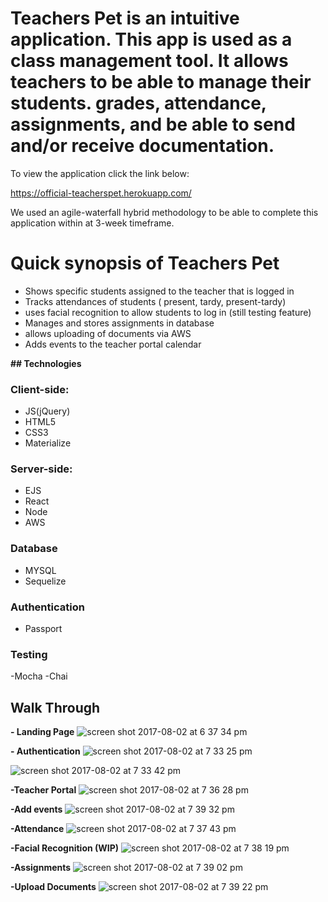 #  **Teachers Pet is an intuitive application. This app is used as a class management tool. It allows teachers to be able to manage their students. grades, attendance, assignments, and be able to send and/or receive documentation.**

To view the application click the link below:

https://official-teacherspet.herokuapp.com/

We used an agile-waterfall hybrid methodology to be able to complete this application within at 3-week timeframe. 

# **Quick synopsis of Teachers Pet**

- Shows specific students assigned to the teacher that is logged in
- Tracks attendances of students ( present, tardy, present-tardy)
- uses facial recognition to allow students to log in (still testing feature)
- Manages and stores assignments in database
-  allows uploading of documents via AWS
- Adds events to the teacher portal calendar

**## Technologies**

### Client-side:

- JS(jQuery)
- HTML5
- CSS3
- Materialize

### Server-side:

- EJS
- React
- Node
- AWS

### Database

- MYSQL
- Sequelize 

### Authentication 

- Passport

### Testing

-Mocha
-Chai

## **Walk Through**

**- Landing
 Page**
![screen shot 2017-08-02 at 6 37 34 pm](https://user-images.githubusercontent.com/24800244/28899458-2ea552ec-77b9-11e7-8399-06e6ae517f37.png)

**- Authentication**
![screen shot 2017-08-02 at 7 33 25 pm](https://user-images.githubusercontent.com/24800244/28899526-975ed380-77b9-11e7-8a2e-5785f53c882a.png)

![screen shot 2017-08-02 at 7 33 42 pm](https://user-images.githubusercontent.com/24800244/28899533-a0033594-77b9-11e7-87f8-45150b87326f.png)

**-Teacher Portal**
![screen shot 2017-08-02 at 7 36 28 pm](https://user-images.githubusercontent.com/24800244/28899580-f1f0f422-77b9-11e7-9247-0e8ad7c6e25f.png)

**-Add events**
![screen shot 2017-08-02 at 7 39 32 pm](https://user-images.githubusercontent.com/24800244/28899720-cf661076-77ba-11e7-99bd-4740c266fab8.png)

**-Attendance**
![screen shot 2017-08-02 at 7 37 43 pm](https://user-images.githubusercontent.com/24800244/28899740-e033ada0-77ba-11e7-96d8-b51b629b3dc2.png)

**-Facial Recognition (WIP)**
![screen shot 2017-08-02 at 7 38 19 pm](https://user-images.githubusercontent.com/24800244/28899790-153214e2-77bb-11e7-8203-0e2641eb30e4.png)

**-Assignments**
![screen shot 2017-08-02 at 7 39 02 pm](https://user-images.githubusercontent.com/24800244/28899814-285f1f9c-77bb-11e7-949b-7a1b4bd215ab.png)

**-Upload Documents**
![screen shot 2017-08-02 at 7 39 22 pm](https://user-images.githubusercontent.com/24800244/28899922-7e732086-77bb-11e7-8ced-6fe993e70276.png)
